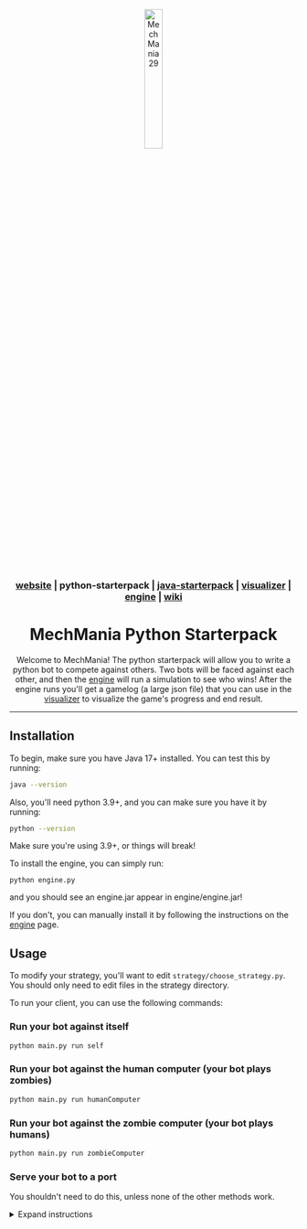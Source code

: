 <div align="center">

<a href="https://mechmania.org"><img width="25%" src="https://github.com/MechMania-29/Website/blob/main/images/mm29_logo.png" alt="MechMania 29"></a>

### [website](https://mechmania.org) | python-starterpack | [java-starterpack](https://github.com/MechMania-29/java-starterpack) | [visualizer](https://github.com/MechMania-29/visualizer) | [engine](https://github.com/MechMania-29/engine) | [wiki](https://github.com/MechMania-29/Wiki)

# MechMania Python Starterpack

Welcome to MechMania! The python starterpack will allow you to write a python bot to compete against others.
Two bots will be faced against each other, and then the [engine](https://github.com/MechMania-29/engine) will run a simulation to see who wins!
After the engine runs you'll get a gamelog (a large json file) that you can use in the [visualizer](https://github.com/MechMania-29/visualizer) to
visualize the game's progress and end result.

</div>

---

## Installation

To begin, make sure you have Java 17+ installed. You can test this by running:

```sh
java --version
```

Also, you'll need python 3.9+, and you can make sure you have it by running:

```sh
python --version
```

Make sure you're using 3.9+, or things will break!

To install the engine, you can simply run:

```
python engine.py
```

and you should see an engine.jar appear in engine/engine.jar!

If you don't, you can manually install it by following the instructions on the [engine](https://github.com/MechMania-29/engine) page.

## Usage

To modify your strategy, you'll want to edit `strategy/choose_strategy.py`.
You should only need to edit files in the strategy directory.

To run your client, you can use the following commands:

### Run your bot against itself

```sh
python main.py run self
```

### Run your bot against the human computer (your bot plays zombies)

```sh
python main.py run humanComputer
```

### Run your bot against the zombie computer (your bot plays humans)

```sh
python main.py run zombieComputer
```

### Serve your bot to a port

You shouldn't need to do this, unless none of the other methods work.
<details>
<summary>Expand instructions</summary>

To serve your bot to a port, you can run it like this:

```sh
python main.py serve [port]
```

Where port is the port you want to serve to, like 9001 for example:

```sh
python main.py serve 9001
```

A full setup with the engine might look like (all 3 commands in separate terminal windows):

```sh
python main.py serve 9001
python main.py serve 9002
java -jar engine.jar 9001 9002
```

</details>
